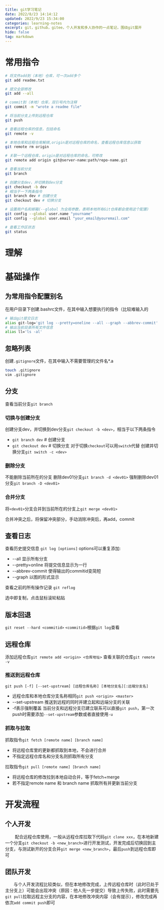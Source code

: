 ```yaml
---
title: git学习笔记
date: 2022/8/23 14:14:12
updated: 2022/9/23 15:34:00
categories: learning-notes
excerpt: git，github，gitee，个人开发和多人协作的一点笔记，围绕git展开
hide: false
tag: markdown
---
```

# 常用指令

```bash
# 将文件add到（本地）仓库，可一次add多个
git add readme.txt

# 提交全部修改
git add --all

# commit到（本地）仓库，双引号内为注释
git commit -m "wrote a readme file"

# 将当前分支上传到远程仓库
git push

# 查看远程仓库的信息，包括命名
git remote -v

# 本地仓库和远程仓库解绑,origin是对远程仓库的命名，查看远程仓库信息以获取
git remote rm origin

# 关联一个远程仓库，origin是对远程仓库的命名，可修改
git remote add origin git@server-name:path/repo-name.git

# 查看当前分支
git branch

# 创建分支dev，并切换到dev分支
git checkout -b dev
# 相当于一下两条指令
git branch dev # 创建分支
git checkout dev # 切换分支

# 设置用户名和邮箱(--global 为全局参数，表明本地所有Git仓库都会使用这个配置)
git config --global user.name "yourname"
git config --global user.email "your_email@youremail.com"

# 查看工作区状态
git status
```
# 理解

# 基础操作
## 为常用指令配置别名
在用户目录下创建.bashrc文件，在其中输入想要执行的指令（比较难输入的
```bash
# 输出git提交日志
alias git-log='git log --pretty=oneline --all --graph --abbrev-commit'
# 输出当前目录所有文件信息
alias ll='ls -al'
```

## 忽略列表
创建`.gitignore`文件，在其中输入不需要管理的文件名*.a
```bash
touch .gitignore
vim .gitignore
```

## 分支
查看当前分支`git branch`
### 切换与创建分支
创建分支dev，并切换到dev分支`git checkout -b <dev>`，相当于以下两条指令
- `git branch dev` # 创建分支
- `git checkout dev` # 切换分支
对于切换`checkout`可以用`switch`代替
创建并切换分支`git switch -c <dev>`

### 删除分支
不能删除当前所在的分支
删除dev01分支`git branch -d <dev01>`
强制删除dev01分支`git branch -D <dev01>`

### 合并分支
将`<dev01>`分支合并到当前所在的分支上`git merge <dev01> `

合并冲突之后，将保留冲突部分，手动消除冲突后，再add，commit

## 查看日志
查看历史提交信息
`git log [options]`
  options可以重复添加:
  - --all 显示所有分支
  - --pretty=online 将提交信息显示为一行
  - --abbrev-commit 使得输出的commitid变简短
  - --graph 以图的形式显示

查看之前的所有操作记录
`git reflog`

选中即复制，点击鼠标滚轮粘贴
## 版本回退
`git reset --hard <commitid>`
`<commitid>`根据`git log`查看

## 远程仓库
添加远程仓库`git remote add <origin> <仓库地址>`
查看关联的仓库`git remote -v`

### 推送到远程仓库
`git push [-f] [--set-upstream] [远程仓库名称] [本地分支名][:远端分支名]`
- 远程仓库和本地仓库分支名称相同`git push <origin> <master>`
- --set-upstream 推送到远程的同时并建立起和远端分支的关联
- -f表示强制覆盖
当前分支和远程分支已建立联系可以直接`git push`，第一次push时需要添加`--set-upstream`参数或者直接使用`-u`

### 抓取与拉取
抓取指令`git fetch [remote name] [branch name]`
- 将远程仓库里的更新都抓取到本地，不会进行合并
- 不指定远程仓库名和分支名则抓取所有分支

拉取指令`git pull [remote name] [branch name]`
- 将远程仓库的修改拉到本地自动合并，等于fetch+merge
- 若不指定remote name 和 branch name 抓取所有并更新当前分支

# 开发流程
## 个人开发
&emsp;&emsp; 配合远程仓库使用，一般从远程仓库拉取下代码`git clone xxx`，在本地新建一个分支`git checkout -b <new_branch>`进行开发测试，开发完成后切换回到主分支，与测试新开的分支合并`git merge <new_branch>`，最后`push`到远程仓库即可

## 团队开发
&emsp;&emsp;与个人开发流程比较类似，但在本地修改完成，上传远程仓库时（此时已处于主分支上）可能会出现冲突（原因：他人先一步提交）导致上传失败，此时需要先`git pull`拉取远程主分支的内容，在本地修改冲突内容（会有提示），修改完成再依次`add commit push`即可